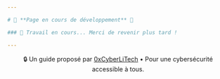 ```yaml
---

# 🚧 **Page en cours de développement** 🚧

### 🔧 Travail en cours... Merci de revenir plus tard !

---
```


<p align="center">
  🔒 Un guide proposé par <a href="https://github.com/0xCyberLiTech">0xCyberLiTech</a> • Pour une cybersécurité accessible à tous.
</p>
